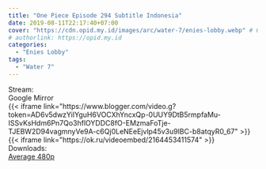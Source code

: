 ```yaml
---
title: "One Piece Episode 294 Subtitle Indonesia"
date: 2019-08-11T22:17:40+07:00
cover: "https://cdn.opid.my.id/images/arc/water-7/enies-lobby.webp" # Optional, cover
# authorlink: https://opid.my.id
categories:
  - "Enies Lobby"
tags:
  - "Water 7"
---
```

<div class="ui menu violet borderless inverted">
  <div class="header item active">
        Stream:
    </div>
  <a class="active item" data-tab="google">
    <i class="google drive icon"></i> Google
  </a>
  <a class="item nounderline" data-tab="mirror">
    <i class="odnoklassniki icon"></i> Mirror
  </a>
</div>
<div class="ui bottom attached tab segment active" style="border:0 !important;" data-tab="google">
 {{< iframe link="https://www.blogger.com/video.g?token=AD6v5dwzYiIYguH6VOCXhYncxQp-0UUY9DtB5rmpfaMu-ISSvKsHdm6Pn7Qo3hflOYDDC8fO-EMzmaFoTje-TJEBW2D94vagmnyVe9A-c6Qj0LeNEeEjvlp45v3u9lBC-b8atqyR0_67" >}}
</div>
<div class="ui bottom attached tab segment" style="border:0 !important;" data-tab="mirror">
{{< iframe link="https://ok.ru/videoembed/2164453411574" >}}
</div>
<div class="ui menu violet borderless inverted">
  <div class="header item active">
        Downloads:
    </div>
  <a class="item nounderline" href="https://ouo.io/Q9X96A" target="_blank" rel="dofollow"><i class="google drive icon"></i>
    Average 480p</a>
</div>
